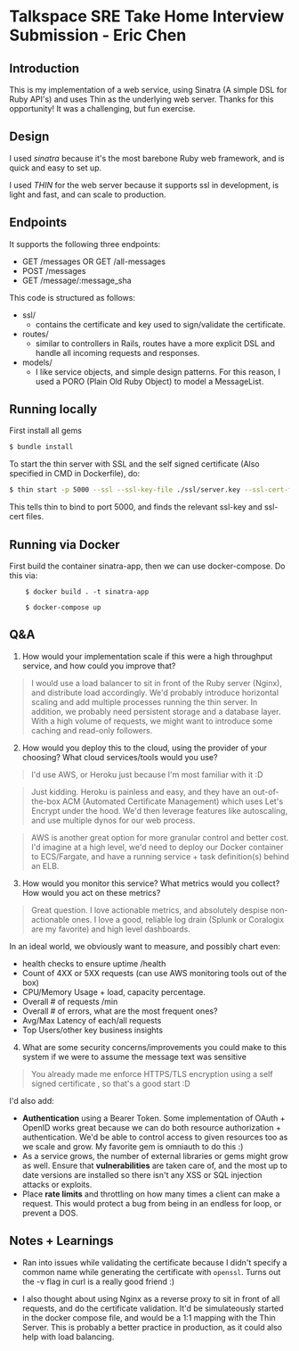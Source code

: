# Talkspace SRE Take Home Interview Submission - Eric Chen 

## Introduction
This is my implementation of a web service, using Sinatra (A simple DSL for Ruby API's) and uses Thin as the underlying web server. Thanks for this opportunity! It was a challenging, but fun exercise.


## Design
I used *sinatra* because it's the most barebone Ruby web framework, and is quick and easy to set up. 

I used *THIN* for the web server because it supports ssl in development, is light and fast, and can scale to production.

## Endpoints
It supports the following three endpoints: 
* GET /messages OR GET /all-messages
* POST /messages
* GET /message/:message_sha 

This code is structured as follows:
* ssl/ 
    - contains the certificate and key used to sign/validate the certificate.
* routes/
    - similar to controllers in Rails, routes have a more explicit DSL and handle all incoming requests and responses.
* models/
    - I like service objects, and simple design patterns. For this reason, I used a PORO (Plain Old Ruby Object) to model a MessageList.

## Running locally
First install all gems
```sh
$ bundle install
```

To start the thin server with SSL and the self signed certificate (Also specified in CMD in Dockerfile), do:

```sh
$ thin start -p 5000 --ssl --ssl-key-file ./ssl/server.key --ssl-cert-file ./ssl/server.crt
```

This tells thin to bind to port 5000, and finds the relevant ssl-key and ssl-cert files.

## Running via Docker 
First build the container sinatra-app, then we can use docker-compose.
Do this via:
``` 
    $ docker build . -t sinatra-app
```

```
    $ docker-compose up
```


## Q&A 
1. How would your implementation scale if this were a high throughput service, and how could you improve that?

> I would use a load balancer to sit in front of the Ruby server (Nginx), and distribute load accordingly. We'd probably introduce horizontal scaling and add multiple processes running the thin server. In addition, we probably need persistent storage and a database layer. With a high volume of requests, we might want to introduce some caching and read-only followers.

2. How would you deploy this to the cloud, using the provider of your choosing? What cloud
services/tools would you use?

> I'd use AWS, or Heroku just because I'm most familiar with it :D 

> Just kidding. Heroku is painless and easy, and they have an out-of-the-box ACM (Automated Certificate Management) which uses Let's Encrypt under the hood. We'd then leverage features like autoscaling, and use multiple dynos for our web process. 

> AWS is another great option for more granular control and better cost. I'd imagine at a high level, we'd need to deploy our Docker container to ECS/Fargate, and have a running service + task definition(s) behind an ELB.

3. How would you monitor this service? What metrics would you collect? How would you
act on these metrics?

> Great question. I love actionable metrics, and absolutely despise non-actionable ones. I love a good, reliable log drain (Splunk or Coralogix are my favorite) and high level dashboards.

 In an ideal world, we obviously want to measure, and possibly chart even:
- health checks to ensure uptime /health 
- Count of 4XX or 5XX requests (can use AWS monitoring tools out of the box)
- CPU/Memory Usage + load, capacity percentage.
- Overall # of requests /min
- Overall # of errors, what are the most frequent ones?
- Avg/Max Latency of each/all requests
- Top Users/other key business insights


4. What are some security concerns/improvements you could make to this system if we
were to assume the message text was sensitive

> You already made me enforce HTTPS/TLS encryption using a self signed certificate , so that's a good start :D

I'd also add: 
- **Authentication** using a Bearer Token. Some implementation of OAuth + OpenID works great because we can do both resource authorization + authentication. We'd be able to control access to given resources too as we scale and grow. My favorite gem is omniauth to do this :) 
- As a service grows, the number of external libraries or gems might grow as well. Ensure that **vulnerabilities** are taken care of, and the most up to date versions are installed so there isn't any XSS or SQL injection attacks or exploits.
- Place **rate limits** and throttling on how many times a client can make a request. This would protect a bug from being in an endless for loop, or prevent a DOS.


## Notes + Learnings
- Ran into issues while validating the certificate because I didn't specify a common name while generating the certificate with `openssl`. Turns out the -v flag in curl is a really good friend :) 

- I also thought about using Nginx as a reverse proxy to sit in front of all requests, and do the certificate validation. It'd be simulateously started in the docker compose file, and would be a 1:1 mapping with the Thin Server. This is probably a better practice in production, as it could also help with load balancing.
